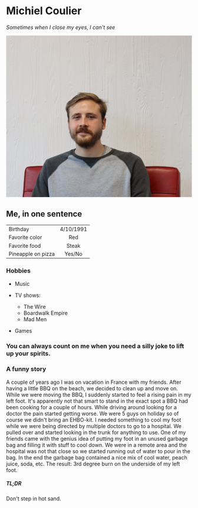 # Michiel Coulier

*Sometimes when I close my eyes, I can't see*

![Michiel Coulier](https://raw.githubusercontent.com/mcoulier/markdown-challenge/master/IMG_0102.JPG)

## Me, in one sentence

|         |            |
| ------------- |:-------------:|
| Birthday     | 4/10/1991 |
| Favorite color    | Red |
| Favorite food      | Steak      |
| Pineapple on pizza | Yes/No      |

### Hobbies
* Music

* TV shows:
    * The Wire
    * Boardwalk Empire
    * Mad Men
    
* Games

### You can always count on me when you need a silly joke to lift up your spirits.

### A funny story
A couple of years ago I was on vacation in France with my friends. After having a little BBQ on the beach, we decided to clean up and move on. While we were moving the BBQ, I suddenly started to feel a rising pain in my left foot. It's apparently not that smart to stand in the exact spot a BBQ had been cooking for a couple of hours. While driving around looking for a doctor the pain started getting worse. We were 5 guys on holiday so of course we didn't bring an EHBO-kit. I needed something to cool my foot while we were being directed by multiple doctors to go to a hospital. We pulled over and started looking in the trunk for anything to use. One of my friends came with the genius idea of putting my foot in an unused garbage bag and filling it with stuff to cool down. We were in a remote area and the hospital was not that close so we started running out of water to pour in the bag. In the end the garbage bag contained a nice mix of cool water, peach juice, soda, etc. The result: 3rd degree burn on the underside of my left foot.

##### TL;DR
Don't step in hot sand.


